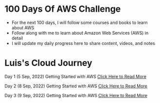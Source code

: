 # 100 Days Of AWS Challenge

- For the next 100 days, I will follow some courses and books to learn about AWS
- Follow along with me to learn about Amazon Web Services (AWS) in detail
- I will update my daily progress here to share content, videos, and notes

# Luis's Cloud Journey

Day 1 (5 Sep, 2022) Getting Started with AWS [Click Here to Read More](/Day-01.md)

Day 2 (8 Sep, 2022) Getting Started with AWS [Click Here to Read More](/Day-02.md)

Day 3 (9 Sep, 2022) Getting Started with AWS [Click Here to Read More](/Day-03.md)
